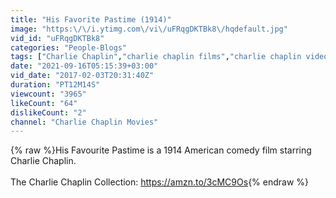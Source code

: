 ```yaml
---
title: "His Favorite Pastime (1914)"
image: "https:\/\/i.ytimg.com\/vi\/uFRqgDKTBk8\/hqdefault.jpg"
vid_id: "uFRqgDKTBk8"
categories: "People-Blogs"
tags: ["Charlie Chaplin","charlie chaplin films","charlie chaplin videos"]
date: "2021-09-16T05:15:39+03:00"
vid_date: "2017-02-03T20:31:40Z"
duration: "PT12M14S"
viewcount: "3965"
likeCount: "64"
dislikeCount: "2"
channel: "Charlie Chaplin Movies"
---
```

{% raw %}His Favourite Pastime is a 1914 American comedy film starring Charlie Chaplin.<br /><br />The Charlie Chaplin Collection: <a rel="nofollow" target="blank" href="https://amzn.to/3cMC9Os">https://amzn.to/3cMC9Os</a>{% endraw %}
